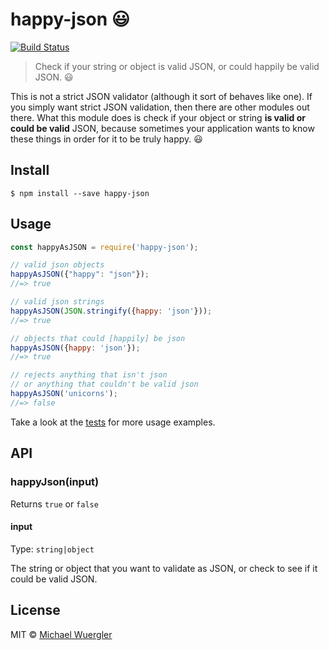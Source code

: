 # happy-json :smiley:

[![Build Status](https://travis-ci.org/radiovisual/happy-json.svg?branch=master)](https://travis-ci.org/radiovisual/happy-json)

> Check if your string or object is valid JSON, or could happily be valid JSON. :smiley:

This is not a strict JSON validator (although it sort of behaves like one). If you simply want strict JSON validation, then
 there are other modules out there. What this module does is check if your object or string **is valid or could be valid** JSON,
 because sometimes your application wants to know these things in order for it to be truly happy. :smiley:


## Install

```
$ npm install --save happy-json
```


## Usage

```js
const happyAsJSON = require('happy-json');

// valid json objects
happyAsJSON({"happy": "json"});
//=> true

// valid json strings
happyAsJSON(JSON.stringify({happy: 'json'}));
//=> true

// objects that could [happily] be json
happyAsJSON({happy: 'json'});
//=> true

// rejects anything that isn't json
// or anything that couldn't be valid json
happyAsJSON('unicorns');
//=> false
```

Take a look at the [tests](https://github.com/radiovisual/happy-json/test/test.js) for more usage examples. 

## API

### happyJson(input)

Returns `true` or `false`

#### input

Type: `string|object`

The string or object that you want to validate as JSON, or check to see if it could be valid JSON.


## License

MIT © [Michael Wuergler](http://numetriclabs.com)
